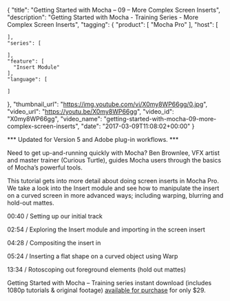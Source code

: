 {
  "title": "Getting Started with Mocha – 09 – More Complex Screen Inserts",
  "description": "Getting Started with Mocha - Training Series - More Complex Screen Inserts",
  "tagging": {
    "product": [
      "Mocha Pro"
    ],
    "host": [

    ],
    "series": [

    ],
    "feature": [
      "Insert Module"
    ],
    "language": [

    ]
  },
  "thumbnail_url": "https://img.youtube.com/vi/X0my8WP66gg/0.jpg",
  "video_url": "https://youtu.be/X0my8WP66gg",
  "video_id": "X0my8WP66gg",
  "video_name": "getting-started-with-mocha-09-more-complex-screen-inserts",
  "date": "2017-03-09T11:08:02+00:00"
}

*** Updated for Version 5 and Adobe plug-in workflows. ***

Need to get up-and-running quickly with Mocha? Ben Brownlee, VFX artist and master trainer (Curious Turtle), guides Mocha users through the basics of Mocha’s powerful tools.

This tutorial gets into more detail about doing screen inserts in Mocha Pro. We take a look into the Insert module and see how to manipulate the insert on a curved screen in more advanced ways; including warping, blurring and hold-out mattes.

00:40 / Setting up our initial track

02:54 / Exploring the Insert module and importing in the screen insert

04:28 / Compositing the insert in

05:24 / Inserting a flat shape on a curved object using Warp

13:34 / Rotoscoping out foreground elements (hold out mattes)

Getting Started with Mocha – Training series instant download (includes 1080p tutorials & original footage) [available for purchase](/store/?product=getting-started-with-Mocha-pro) for only $29.
